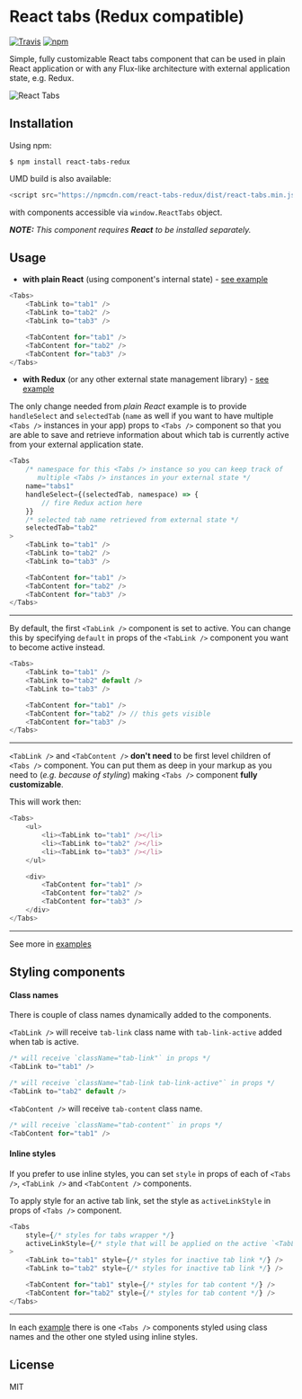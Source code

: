 # React tabs (Redux compatible)

[![Travis](https://img.shields.io/travis/rust-lang/rust.svg?style=flat-square)](https://travis-ci.org/patrik-piskay/react-tabs-redux) [![npm](https://img.shields.io/npm/v/react-tabs-redux.svg?style=flat-square)](https://www.npmjs.com/package/react-tabs-redux)

Simple, fully customizable React tabs component that can be used in plain React application or with any Flux-like architecture with external application state, e.g. Redux.

![React Tabs](https://res.cloudinary.com/web-development/image/upload/v1452427467/anim_fazjn9.gif)

## Installation

Using npm:

    $ npm install react-tabs-redux

UMD build is also available:
```javascript
<script src="https://npmcdn.com/react-tabs-redux/dist/react-tabs.min.js"></script>
```
with components accessible via `window.ReactTabs` object.

***NOTE:*** *This component requires* ***React*** *to be installed separately.*

## Usage

- **with plain React** (using component's internal state) - [see example](https://github.com/patrik-piskay/react-tabs-redux/tree/master/examples/plain-react)

```javascript
<Tabs>
    <TabLink to="tab1" />
    <TabLink to="tab2" />
    <TabLink to="tab3" />

    <TabContent for="tab1" />
    <TabContent for="tab2" />
    <TabContent for="tab3" />
</Tabs>
```

- **with Redux** (or any other external state management library) - [see example](https://github.com/patrik-piskay/react-tabs-redux/tree/master/examples/redux)

The only change needed from *plain React* example is to provide `handleSelect` and `selectedTab` (`name` as well if you want to have multiple `<Tabs />` instances in your app) props to `<Tabs />` component so that you are able to save and retrieve information about which tab is currently active from your external application state.

```javascript
<Tabs
    /* namespace for this <Tabs /> instance so you can keep track of
       multiple <Tabs /> instances in your external state */
    name="tabs1"
    handleSelect={(selectedTab, namespace) => {
        // fire Redux action here
    }}
    /* selected tab name retrieved from external state */
    selectedTab="tab2"
>
    <TabLink to="tab1" />
    <TabLink to="tab2" />
    <TabLink to="tab3" />

    <TabContent for="tab1" />
    <TabContent for="tab2" />
    <TabContent for="tab3" />
</Tabs>
```
-------------

By default, the first `<TabLink />` component is set to active. You can change this by specifying `default` in props of the `<TabLink />` component you want to become active instead.

```javascript
<Tabs>
    <TabLink to="tab1" />
    <TabLink to="tab2" default />
    <TabLink to="tab3" />

    <TabContent for="tab1" />
    <TabContent for="tab2" /> // this gets visible
    <TabContent for="tab3" />
</Tabs>
```
-------------

`<TabLink />` and `<TabContent />` **don't need** to be first level children of `<Tabs />` component. You can put them as deep in your markup as you need to (*e.g. because of styling*) making `<Tabs />` component **fully customizable**.

This will work then:

```javascript
<Tabs>
    <ul>
        <li><TabLink to="tab1" /></li>
        <li><TabLink to="tab2" /></li>
        <li><TabLink to="tab3" /></li>
    </ul>

    <div>
        <TabContent for="tab1" />
        <TabContent for="tab2" />
        <TabContent for="tab3" />
    </div>
</Tabs>
```
-------------
See more in [examples](https://github.com/patrik-piskay/react-tabs-redux/tree/master/examples)

## Styling components

#### Class names

There is couple of class names dynamically added to the components.

`<TabLink />` will receive `tab-link` class name with `tab-link-active` added when tab is active.

```javascript
/* will receive `className="tab-link"` in props */
<TabLink to="tab1" />

/* will receive `className="tab-link tab-link-active"` in props */
<TabLink to="tab2" default />
```

`<TabContent />` will receive `tab-content` class name.

```javascript
/* will receive `className="tab-content"` in props */
<TabContent for="tab1" />
```

#### Inline styles

If you prefer to use inline styles, you can set `style` in props of each of `<Tabs />`, `<TabLink />` and `<TabContent />` components.

To apply style for an active tab link, set the style as `activeLinkStyle` in props of `<Tabs />` component.

```javascript
<Tabs
    style={/* styles for tabs wrapper */}
    activeLinkStyle={/* style that will be applied on the active `<TabLink />` */}
>
    <TabLink to="tab1" style={/* styles for inactive tab link */} />
    <TabLink to="tab2" style={/* styles for inactive tab link */} />

    <TabContent for="tab1" style={/* styles for tab content */} />
    <TabContent for="tab2" style={/* styles for tab content */} />
</Tabs>
```
----------

In each [example](https://github.com/patrik-piskay/react-tabs-redux/tree/master/examples) there is one `<Tabs />` components styled using class names and the other one styled using inline styles.

## License

MIT